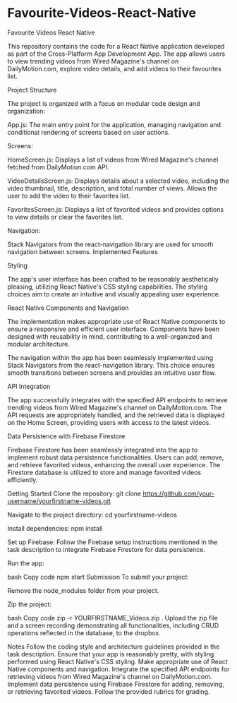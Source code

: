 # Favourite-Videos-React-Native
Favourite Videos React Native

This repository contains the code for a React Native application developed as part of the Cross-Platform App Development App. The app allows users to view trending videos from Wired Magazine's channel on DailyMotion.com, explore video details, and add videos to their favourites list.

Project Structure

The project is organized with a focus on modular code design and organization:


App.js: The main entry point for the application, managing navigation and conditional rendering of screens based on user actions.


Screens:


HomeScreen.js: Displays a list of videos from Wired Magazine's channel fetched from DailyMotion.com API.



VideoDetailsScreen.js: Displays details about a selected video, including the video thumbnail, title, description, and total number of views. Allows the user to add the video to their favorites list.


FavoritesScreen.js: Displays a list of favorited videos and provides options to view details or clear the favorites list.


Navigation:


Stack Navigators from the react-navigation library are used for smooth navigation between screens.
Implemented Features

Styling

The app's user interface has been crafted to be reasonably aesthetically pleasing, utilizing React Native's CSS styling capabilities. The styling choices aim to create an intuitive and visually appealing user experience.


React Native Components and Navigation


The implementation makes appropriate use of React Native components to ensure a responsive and efficient user interface. Components have been designed with reusability in mind, contributing to a well-organized and modular architecture.


The navigation within the app has been seamlessly implemented using Stack Navigators from the react-navigation library. This choice ensures smooth transitions between screens and provides an intuitive user flow.


API Integration

The app successfully integrates with the specified API endpoints to retrieve trending videos from Wired Magazine's channel on DailyMotion.com. The API requests are appropriately handled, and the retrieved data is displayed on the Home Screen, providing users with access to the latest videos.


Data Persistence with Firebase Firestore

Firebase Firestore has been seamlessly integrated into the app to implement robust data persistence functionalities. Users can add, remove, and retrieve favorited videos, enhancing the overall user experience. The Firestore database is utilized to store and manage favorited videos efficiently.


Getting Started
Clone the repository:
git clone https://github.com/your-username/yourfirstname-videos.git

Navigate to the project directory:
cd yourfirstname-videos


Install dependencies:
npm install

Set up Firebase:
Follow the Firebase setup instructions mentioned in the task description to integrate Firebase Firestore for data persistence.

Run the app:

bash
Copy code
npm start
Submission
To submit your project:

Remove the node_modules folder from your project.

Zip the project:

bash
Copy code
zip -r YOURFIRSTNAME_Videos.zip .
Upload the zip file and a screen recording demonstrating all functionalities, including CRUD operations reflected in the database, to the dropbox.

Notes
Follow the coding style and architecture guidelines provided in the task description.
Ensure that your app is reasonably pretty, with styling performed using React Native's CSS styling.
Make appropriate use of React Native components and navigation.
Integrate the specified API endpoints for retrieving videos from Wired Magazine's channel on DailyMotion.com.
Implement data persistence using Firebase Firestore for adding, removing, or retrieving favorited videos.
Follow the provided rubrics for grading.




